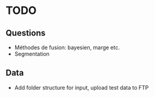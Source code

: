 # TODO

## Questions
- Méthodes de fusion: bayesien, marge etc.
- Segmentation

## Data
- Add folder structure for input, upload test data to FTP

